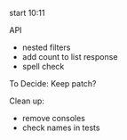 start 10:11

API

- nested filters
- add count to list response
- spell check


To Decide:
   Keep patch?

Clean up:
 - remove consoles
 - check names in tests

